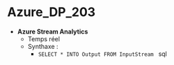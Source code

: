 # Azure_DP_203

+ **Azure Stream Analytics** 
  + Temps réel 
  + Synthaxe : 
    + ```SELECT * INTO Output FROM InputStream ``` sql 
